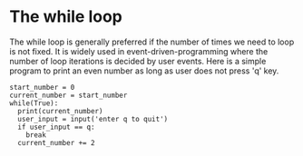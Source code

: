 # The while loop
The while loop is generally preferred if the number of times we need to loop is not fixed. It is widely used in event-driven-programming where the number of loop iterations is decided by user events.
Here is a simple program to print an even number as long as user does not press 'q' key.
```
start_number = 0
current_number = start_number
while(True):
  print(current_number)
  user_input = input('enter q to quit')
  if user_input == q:
    break
  current_number += 2
```

